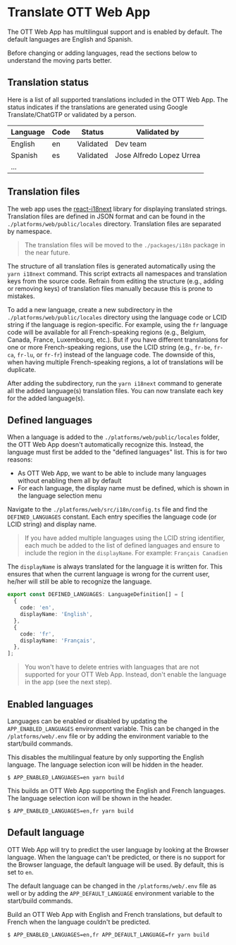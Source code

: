 # Translate OTT Web App

The OTT Web App has multilingual support and is enabled by default. The default languages are English and Spanish.

Before changing or adding languages, read the sections below to understand the moving parts better.

## Translation status

Here is a list of all supported translations included in the OTT Web App. The status indicates if the translations are
generated using Google Translate/ChatGTP or validated by a person.

| Language | Code | Status    | Validated by             |
|----------|------|-----------|--------------------------|
| English  | en   | Validated | Dev team                 |
| Spanish  | es   | Validated | Jose Alfredo Lopez Urrea |
| ...      |      |           |                          |

## Translation files

The web app uses the [react-i18next](https://react.i18next.com/) library for displaying translated strings. Translation
files are defined in JSON format and can be found in the `./platforms/web/public/locales` directory. Translation files
are separated by namespace.

> The translation files will be moved to the `./packages/i18n` package in the near future.

The structure of all translation files is generated automatically using the `yarn i18next` command. This script
extracts all namespaces and translation keys from the source code. Refrain from editing the structure (e.g., adding or
removing keys) of translation files manually because this is prone to mistakes.

To add a new language, create a new subdirectory in the `./platforms/web/public/locales` directory using the language
code or LCID string if the language is region-specific. For example, using the `fr` language code will be available for
all French-speaking regions (e.g., Belgium, Canada, France, Luxembourg, etc.). But if you have different translations
for one or more French-speaking regions, use the LCID string (e.g., `fr-be`, `fr-ca`, `fr-lu`, or `fr-fr`) instead of
the language code. The downside of this, when having multiple French-speaking regions, a lot of translations will be
duplicate.

After adding the subdirectory, run the `yarn i18next` command to generate all the added
language(s) translation files. You can now translate each key for the added language(s).

## Defined languages

When a language is added to the `./platforms/web/public/locales` folder, the OTT Web App doesn't automatically recognize
this. Instead, the language must first be added to the "defined languages" list. This is for two reasons:

- As OTT Web App, we want to be able to include many languages without enabling them all by default
- For each language, the display name must be defined, which is shown in the language selection menu

Navigate to the `./platforms/web/src/i18n/config.ts` file and find the `DEFINED_LANGUAGES` constant. Each entry
specifies the language code (or LCID string) and display name.

> If you have added multiple languages using the LCID string identifier, each much be added to the list of defined
> languages and ensure to include the region in the `displayName`. For example: `Français Canadien`

The `displayName` is always translated for the language it is written for. This ensures that when the current language
is
wrong for the current user, he/her will still be able to recognize the language.

```ts
export const DEFINED_LANGUAGES: LanguageDefinition[] = [
  {
    code: 'en',
    displayName: 'English',
  },
  {
    code: 'fr',
    displayName: 'Français',
  },
];
```

> You won't have to delete entries with languages that are not supported for your OTT Web App. Instead, don't enable
> the language in the app (see the next step).

## Enabled languages

Languages can be enabled or disabled by updating the `APP_ENABLED_LANGUAGES` environment variable. This can be changed
in the `/platforms/web/.env` file or by adding the environment variable to the start/build commands.

This disables the multilingual feature by only supporting the English language. The language selection icon will be
hidden in the header.

```shell
$ APP_ENABLED_LANGUAGES=en yarn build 
```

This builds an OTT Web App supporting the English and French languages. The language selection icon will be shown in
the header.

```shell
$ APP_ENABLED_LANGUAGES=en,fr yarn build 
```

## Default language

OTT Web App will try to predict the user language by looking at the Browser language. When the language can't be
predicted, or there is no support for the Browser language, the default language will be used. By default, this is set
to `en`.

The default language can be changed in the `/platforms/web/.env` file as well or by adding the `APP_DEFAULT_LANGUAGE`
environment variable to the start/build commands.

Build an OTT Web App with English and French translations, but default to French when the language couldn't be
predicted.

```shell
$ APP_ENABLED_LANGUAGES=en,fr APP_DEFAULT_LANGUAGE=fr yarn build 
```
